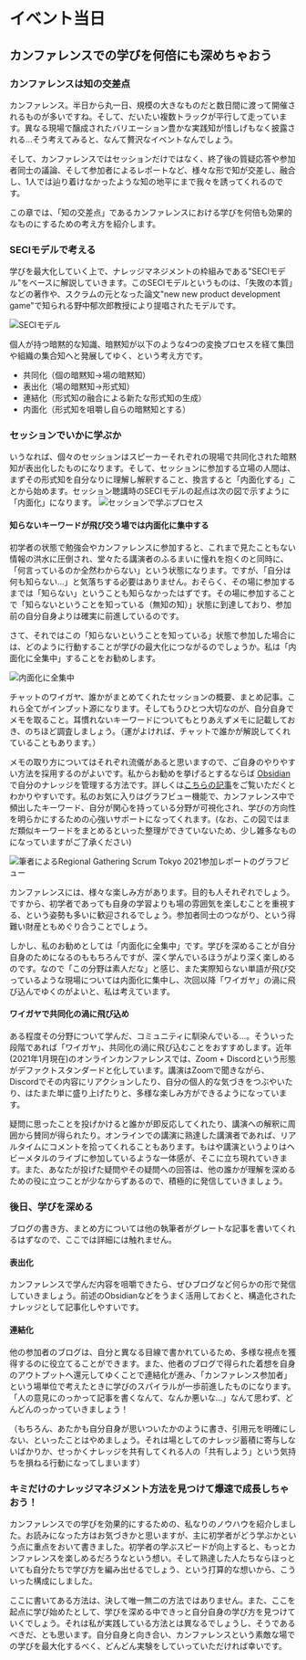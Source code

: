 # イベント当日
## カンファレンスでの学びを何倍にも深めちゃおう 
<!-- dora_e_m(いきいきいくおが執筆しています) -->
### カンファレンスは知の交差点
カンファレンス。半日から丸一日、規模の大きなものだと数日間に渡って開催されるものが多いですね。そして、だいたい複数トラックが平行して走っています。異なる現場で醸成されたバリエーション豊かな実践知が惜しげもなく披露される…そう考えてみると、なんて贅沢なイベントなんでしょう。

そして、カンファレンスではセッションだけではなく、終了後の質疑応答や参加者同士の議論、そして参加者によるレポートなど、様々な形で知が交差し、融合し、1人では辿り着けなかったような知の地平にまで我々を誘ってくれるのです。

この章では、「知の交差点」であるカンファレンスにおける学びを何倍も効果的なものにするための考え方を紹介します。

### SECIモデルで考える
学びを最大化していく上で、ナレッジマネジメントの枠組みである"SECIモデル"をベースに解説していきます。このSECIモデルというものは、「失敗の本質」などの著作や、スクラムの元となった論文"new new product development game"で知られる野中郁次郎教授により提唱されたモデルです。

![SECIモデル](images/chap-on-the-day/SECImodel.png)

個人が持つ暗黙的な知識、暗黙知が以下のような4つの変換プロセスを経て集団や組織の集合知へと発展してゆく、という考え方です。
- 共同化（個の暗黙知→場の暗黙知）
- 表出化（場の暗黙知→形式知）
- 連結化（形式知の融合による新たな形式知の生成）
- 内面化（形式知を咀嚼し自らの暗黙知とする）

### セッションでいかに学ぶか
いうなれば、個々のセッションはスピーカーそれぞれの現場で共同化された暗黙知が表出化したものになります。そして、セッションに参加する立場の人間は、まずその形式知を自分なりに理解し解釈すること、換言すると「内面化する」ことから始めます。セッション聴講時のSECIモデルの起点は次の図で示すように「内面化」になります。
![セッションで学ぶプロセス](images/chap-on-the-day/learning_in_session.png)

#### 知らないキーワードが飛び交う場では内面化に集中する
初学者の状態で勉強会やカンファレンスに参加すると、これまで見たこともない情報の洪水に圧倒され、堂々たる講演者のふるまいに憧れを抱くのと同時に、「何言っているのか全然わからない」という状態になります。ですが、「自分は何も知らない…」と気落ちする必要はありません。おそらく、その場に参加するまでは「知らない」ということも知らなかったはずです。その場に参加することで「知らないということを知っている（無知の知）」状態に到達しており、参加前の自分自身よりは確実に前進しているのです。

さて、それではこの「知らないということを知っている」状態で参加した場合には、どのように行動することが学びの最大化につながるのでしょうか。私は「内面化に全集中」することをお勧めします。

![内面化に全集中](images/chap-on-the-day/internalization.png)

チャットのワイガヤ、誰かがまとめてくれたセッションの概要、まとめ記事。これら全てがインプット源になります。そしてもうひとつ大切なのが、自分自身でメモを取ること。耳慣れないキーワードについてもとりあえずメモに記載しておき、のちほど調査しましょう。（運がよければ、チャットで誰かが解説してくれていることもあります。）

メモの取り方についてはそれぞれ流儀があると思いますので、ご自身のやりやすい方法を採用するのがよいです。私からお勧めを挙げるとするならば [Obsidian](https://obsidian.md/)で自分のナレッジを管理する方法です。詳しくは[こちらの記事](https://blog.mamansoft.net/2021/01/16/use-obsidian-so-that-manage-knowledge/)をご覧いただくとわかりやすいです。私のお気に入りはグラフビュー機能で、カンファレンス中で頻出したキーワード、自分が関心を持っている分野が可視化され、学びの方向性を明らかにするための心強いサポートになってくれます。(なお、この図ではまだ類似キーワードをまとめるといった整理ができていないため、少し雑多なものになっていますがご了承ください)

![筆者によるRegional Gathering Scrum Tokyo 2021参加レポートのグラフビュー](images/chap-on-the-day/rsgt_knowledge_nw.png)

カンファレンスには、様々な楽しみ方があります。目的も人それぞれでしょう。ですから、初学者であっても自身の学習よりも場の雰囲気を楽しむことを重視する、という姿勢も多いに歓迎されるでしょう。参加者同士のつながり、という得難い財産ともめぐり合うことでしょう。

しかし、私のお勧めとしては「内面化に全集中」です。学びを深めることが自分自身のためになるのももちろんですが、深く学んでいるほうがより深く楽しめるのです。なので「この分野は素人だな」と感じ、また実際知らない単語が飛び交っているような現場については内面化に集中し、次回以降「ワイガヤ」の渦に飛び込んでゆくのがよいと、私は考えています。<!--Give & Takeでいうと、あえてTakerに徹し、次回以降Giverになれるよう自分自身を高めるのです。-->

#### ワイガヤで共同化の渦に飛び込め
ある程度その分野について学んだ、コミュニティに馴染んでいる…。そういった段階であれば「ワイガヤ」、共同化の渦に飛び込むことをおすすめします。近年(2021年1月現在)のオンラインカンファレンスでは、Zoom + Discordという形態がデファクトスタンダードと化しています。講演はZoomで聞きながら、Discordでその内容にリアクションしたり、自分の個人的な気づきをつぶやいたり、はたまた単に盛り上げたりと、多様な楽しみ方ができるようになっています。

疑問に思ったことを投げかけると誰かが即反応してくれたり、講演への解釈に周囲から賛同が得られたり。オンラインでの講演に熟達した講演者であれば、リアルタイムにコメントを拾ってくれることもあります。もはや講演というよりはヘビーメタルのライブに参加しているような一体感が、そこに立ち現れていきます。また、あなたが投げた疑問やその疑問への回答は、他の誰かが理解を深めるための役に立つことが少なからずあるので、積極的に発信していきましょう。

### 後日、学びを深める
ブログの書き方、まとめ方については他の執筆者がグレートな記事を書いてくれるはずなので、ここでは詳細には触れません。

#### 表出化
カンファレンスで学んだ内容を咀嚼できたら、ぜひブログなど何らかの形で発信していきましょう。前述のObsidianなどをうまく活用しておくと、構造化されたナレッジとして記事化しやすいです。

#### 連結化
他の参加者のブログは、自分と異なる目線で書かれているため、多様な視点を獲得するのに役立てることができます。また、他者のブログで得られた着想を自身のアウトプットへ還元してゆくことで連結化が進み、「カンファレンス参加者」という場単位で考えたときに学びのスパイラルが一歩前進したものになります。「人の意見にのっかって記事を書くなんて、なんか悪いな…」なんて思わず、どんどんのっかっていきましょう！

（もちろん、あたかも自分自身が思いついたかのように書き、引用元を明確にしない、といったことはやめましょう。それは場としてのナレッジ蓄積に寄与しないばかりか、せっかくナレッジを共有してくれる人の「共有しよう」という気持ちを損ねる行動になってしまいます）

### キミだけのナレッジマネジメント方法を見つけて爆速で成長しちゃおう！
カンファレンスでの学びを効果的にするための、私なりのノウハウを紹介しました。お読みになった方はお気づきかと思いますが、主に初学者がどう学ぶかという点に重点をおいて書きました。初学者の学ぶスピードが向上すると、もっとカンファレンスを楽しめるだろうなという想い。そして熟達した人たちならほっといても自分たちで学び方を編み出せるでしょう、という打算的な想いから、こういった構成にしました。

ここに書いてある方法は、決して唯一無二の方法ではありません。また、ここを起点に学び始めたとして、学びを深める中できっと自分自身の学び方を見つけていくでしょう。それは私が実践している方法とは異なるでしょうし、そうであるべきだ、とも思います。自分自身と向き合い、カンファレンスという素敵な場での学びを最大化するべく、どんどん実験をしていっていただければ幸いです。
